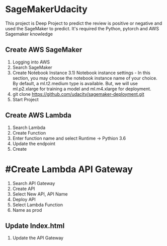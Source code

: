 # SageMakerUdacity
This project is Deep Project to predict the review is positive or negative and used the SageMaker to predict. It's required the Python, pytorch and AWS Sagemaker knowledge

## Create AWS SageMaker
1) Logging into AWS
2) Search SageMaker
3) Create Notebook Instance
3.1) Notebook instance settings - In this section, you may choose the notebook instance name of your choice. By default, a ml.t2.medium type is available. But, we will use ml.p2.xlarge for training a model and ml.m4.xlarge for deployment.
4) git clone https://github.com/udacity/sagemaker-deployment.git
5) Start Project

## Create AWS Lambda
1) Search Lambda
2) Create Function
3) Enter function name and select Runtime -> Pythion 3.6
4) Update the endpoint
5) Create


# #Create Lambda API Gateway
1) Search API Gateway
2) Create API
3) Select New API, API Name
5) Deploy API
4) Select Lambda Function
5) Name as prod

## Update Index.html
1) Update the API Gateway 

